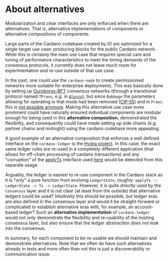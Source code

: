 # About alternatives

Modularization and clear interfaces are only enforced when there are alternatives. That is, alternative implementations of components or alternative compositions of components.

Large parts of the Cardano codebase created by IO are optimized for a single target use case: producing blocks for the public Cardano network. While this is certainly the main use case that requires special care and tuning of performance characteristics to meet the timing demands of the consensus protocols, it currently does not leave much room for experimentation and re-use outside of that use case.

In the past, one could use the `cardano-node` to create permissioned networks more suitable for enterprise deployments. This was basically done by setting up [Ouroboros-BFT](https://eprint.iacr.org/2018/1049.pdf) consensus networks (through a transitional protocol named `TPraos`, e.g. in [`Alonzo`](https://github.com/input-output-hk/ouroboros-consensus/blob/bc672368654c9cb3bfff351035962e60a1f92dab/ouroboros-consensus-cardano/src/ouroboros-consensus-cardano/Ouroboros/Consensus/Cardano/CanHardFork.hs#L275)), but since `Babbage` the parameters allowing for operating in that mode had been removed ([CIP-55](https://cips.cardano.org/cip/CIP-55)) and in `Praos` this is [not possible anymore](https://github.com/input-output-hk/ouroboros-consensus/blob/bc672368654c9cb3bfff351035962e60a1f92dab/ouroboros-consensus-cardano/src/ouroboros-consensus-cardano/Ouroboros/Consensus/Cardano/CanHardFork.hs#L277). Making this alternative use case more prominent could have naturally ensured individual components are modular enough for being used in this **alternative composition**, demonstrated the flexibility, and consequently could have made setting up side chains (e.g. partner chains and midnight) using the cardano codebase more appealing.

A good example of an alternative composition that enforces a well defined interface on the `cardano-ledger` is the [Hydra project](https://hydra.family/head-protocol/docs/dev/architecture/). In this case, the exact same ledger rules are re-used in a completely different application (that allows for off-chain processing of cardano transactions) and any "corruption" of the [applyTx](https://github.com/input-output-hk/cardano-ledger/blob/f0a0864eab00cd269befcdcd1931250dbb329f80/eras/shelley/impl/src/Cardano/Ledger/Shelley/API/Mempool.hs#L129-L136) interface used [here](https://github.com/cardano-scaling/hydra/blob/1ffe7c6b505e3f38b5546ae5e5b97de26bc70425/hydra-node/src/Hydra/Ledger/Cardano.hs#L69) would be detected from this separate usage.

Arguably, the ledger is easiest to re-use component in the Cardano stack as it is "only" a pure function from evolving `LedgerState`, roughly: `applyTx :: LedgerState -> Tx -> LedgerState`. However, it is quite directly used by the `Consensus` layer and it is not clear (at least from the outside) that alternative ledgers could be used? Intuitively this should be possible, but ledger eras are also defined in the consensus layer and would it be straight-forward or complicated to establish alternative eras with, for example, an account-based ledger? Such an **alternative implementation** of `cardano-ledger` would not only demonstrate the flexibility and re-usability of the hosting consensus layer, but also ensure that the ledger *abstraction does not leak* into the consensus.

In summary, for each component to be re-usable we should maintain and demonstrate alternatives. Note that we often do have such alternatives already in tests and more often than not this is just a discoverability or communication issue.
